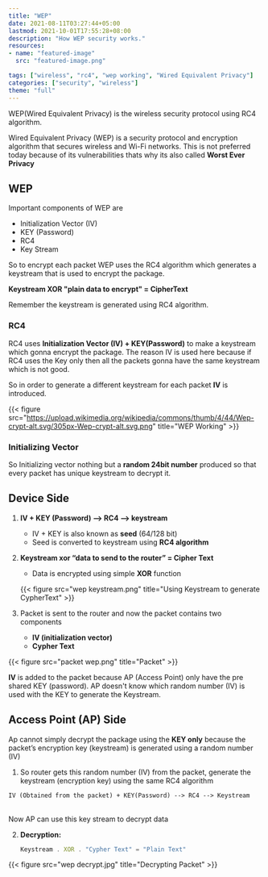 ```yaml
---
title: "WEP"
date: 2021-08-11T03:27:44+05:00
lastmod: 2021-10-01T17:55:28+08:00
description: "How WEP security works."
resources:
- name: "featured-image"
  src: "featured-image.png"

tags: ["wireless", "rc4", "wep working", "Wired Equivalent Privacy"]
categories: ["security", "wireless"]
theme: "full"
---
```



WEP(Wired Equivalent Privacy) is the wireless security protocol using RC4 algorithm.

<!--more-->


Wired Equivalent Privacy (WEP) is a security protocol and encryption algorithm that secures wireless and Wi-Fi networks. This is not preferred today because of its vulnerabilities thats why its also called **Worst Ever Privacy**

## WEP

Important components of WEP are

* Initialization Vector (IV)
* KEY (Password)
* RC4
* Key Stream

So to encrypt each packet WEP uses the RC4 algorithm which generates a keystream that is used to encrypt the package.

**Keystream XOR "plain data to encrypt" = CipherText**

Remember the keystream is generated using RC4 algorithm.

### RC4 

RC4 uses **Initialization Vector (IV) + KEY(Password)** to make a keystream which gonna encrypt the package. The reason IV is used here because if RC4 uses the Key only then all the packets gonna have the same keystream which is not good.

So in order to generate a different keystream for each packet **IV** is introduced.

{{< figure src="https://upload.wikimedia.org/wikipedia/commons/thumb/4/44/Wep-crypt-alt.svg/305px-Wep-crypt-alt.svg.png" title="WEP Working" >}}



###	Initializing Vector
So Initializing vector nothing but a **random 24bit number** produced so that every packet has unique keystream to decrypt it.

## Device Side

1. **IV + KEY (Password) --> RC4 --> keystream**
    *	IV + KEY is also known as **seed** (64/128 bit)
    *	Seed is converted to keystream using **RC4 algorithm**

1. **Keystream xor “data to send to the router” = Cipher Text**
    *	Data is encrypted using simple **XOR** function 

    {{< figure src="wep keystream.png" title="Using Keystream to generate CypherText" >}}


1.	Packet is sent to the router and now the packet contains two components
	  * **IV (initialization vector)**
	  * **Cypher Text**
    
{{< figure src="packet wep.png" title="Packet" >}}

**IV** is added to the packet because AP (Access Point) only have the pre shared KEY (password). AP doesn't know which random number (IV) is used with the KEY to generate the Keystream.

## Access Point (AP) Side

Ap cannot simply decrypt the package using the **KEY only** because the packet’s encryption key (keystream) is generated using a random number (IV)

1. So router gets this random number (IV) from the packet, generate the keystream (encryption key) using the same RC4 algorithm <br>
```
IV (Obtained from the packet) + KEY(Password) --> RC4 --> Keystream
```
<br>
  Now AP can use this key stream to decrypt data

2. **Decryption:** 
   ```javascript
   Keystream . XOR . "Cypher Text" = "Plain Text"
   ```
{{< figure src="wep decrypt.jpg" title="Decrypting Packet" >}}

